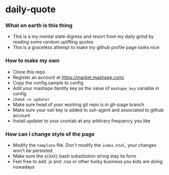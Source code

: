 # daily-quote
### What on earth is this thing
* This is a my mental state digress and resort from my daily grind by reading some random uplifting quotes
* This is a graceless attempt to make my github profile page looks nice

### How to make my own
* Clone this repo
* Register an account at https://market.mashape.com/
* Copy the config.sample to config
* Add your mashape itentity key as the value of `mashape_key` variable in config
* `chmod +x updater`
* Make sure head of your working git repo is in gh-page branch
* Make sure your ssh key is added to ssh-agent and associated to github account
* Install updater to your crontab at any arbitrary frequency you like

### How can I change style of the page
* Modify the `template` file. Don't modify the `index.html`, your changes won't be persisted
* Make sure the `${XXX}` bash substitution string stay its form
* Feel free to add .js and .css or other funky business you kids are doing nowadays
